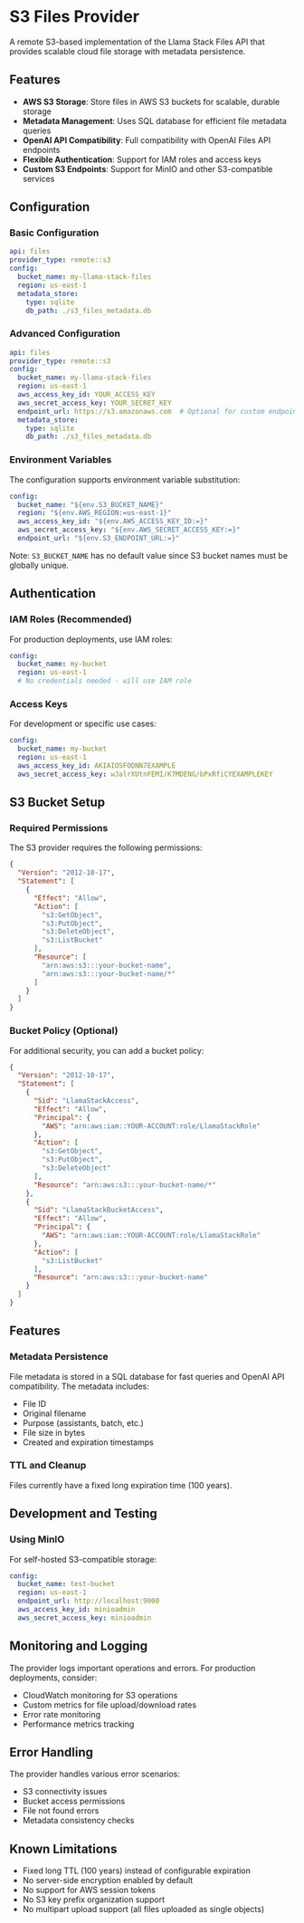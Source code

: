 # S3 Files Provider

A remote S3-based implementation of the Llama Stack Files API that provides scalable cloud file storage with metadata persistence.

## Features

- **AWS S3 Storage**: Store files in AWS S3 buckets for scalable, durable storage
- **Metadata Management**: Uses SQL database for efficient file metadata queries
- **OpenAI API Compatibility**: Full compatibility with OpenAI Files API endpoints
- **Flexible Authentication**: Support for IAM roles and access keys
- **Custom S3 Endpoints**: Support for MinIO and other S3-compatible services

## Configuration

### Basic Configuration

```yaml
api: files
provider_type: remote::s3
config:
  bucket_name: my-llama-stack-files
  region: us-east-1
  metadata_store:
    type: sqlite
    db_path: ./s3_files_metadata.db
```

### Advanced Configuration

```yaml
api: files
provider_type: remote::s3
config:
  bucket_name: my-llama-stack-files
  region: us-east-1
  aws_access_key_id: YOUR_ACCESS_KEY
  aws_secret_access_key: YOUR_SECRET_KEY
  endpoint_url: https://s3.amazonaws.com  # Optional for custom endpoints
  metadata_store:
    type: sqlite
    db_path: ./s3_files_metadata.db
```

### Environment Variables

The configuration supports environment variable substitution:

```yaml
config:
  bucket_name: "${env.S3_BUCKET_NAME}"
  region: "${env.AWS_REGION:=us-east-1}"
  aws_access_key_id: "${env.AWS_ACCESS_KEY_ID:=}"
  aws_secret_access_key: "${env.AWS_SECRET_ACCESS_KEY:=}"
  endpoint_url: "${env.S3_ENDPOINT_URL:=}"
```

Note: `S3_BUCKET_NAME` has no default value since S3 bucket names must be globally unique.

## Authentication

### IAM Roles (Recommended)

For production deployments, use IAM roles:

```yaml
config:
  bucket_name: my-bucket
  region: us-east-1
  # No credentials needed - will use IAM role
```

### Access Keys

For development or specific use cases:

```yaml
config:
  bucket_name: my-bucket
  region: us-east-1
  aws_access_key_id: AKIAIOSFODNN7EXAMPLE
  aws_secret_access_key: wJalrXUtnFEMI/K7MDENG/bPxRfiCYEXAMPLEKEY
```

## S3 Bucket Setup

### Required Permissions

The S3 provider requires the following permissions:

```json
{
  "Version": "2012-10-17",
  "Statement": [
    {
      "Effect": "Allow",
      "Action": [
        "s3:GetObject",
        "s3:PutObject",
        "s3:DeleteObject",
        "s3:ListBucket"
      ],
      "Resource": [
        "arn:aws:s3:::your-bucket-name",
        "arn:aws:s3:::your-bucket-name/*"
      ]
    }
  ]
}
```

### Bucket Policy (Optional)

For additional security, you can add a bucket policy:

```json
{
  "Version": "2012-10-17",
  "Statement": [
    {
      "Sid": "LlamaStackAccess",
      "Effect": "Allow",
      "Principal": {
        "AWS": "arn:aws:iam::YOUR-ACCOUNT:role/LlamaStackRole"
      },
      "Action": [
        "s3:GetObject",
        "s3:PutObject",
        "s3:DeleteObject"
      ],
      "Resource": "arn:aws:s3:::your-bucket-name/*"
    },
    {
      "Sid": "LlamaStackBucketAccess",
      "Effect": "Allow",
      "Principal": {
        "AWS": "arn:aws:iam::YOUR-ACCOUNT:role/LlamaStackRole"
      },
      "Action": [
        "s3:ListBucket"
      ],
      "Resource": "arn:aws:s3:::your-bucket-name"
    }
  ]
}
```

## Features

### Metadata Persistence

File metadata is stored in a SQL database for fast queries and OpenAI API compatibility. The metadata includes:

- File ID
- Original filename
- Purpose (assistants, batch, etc.)
- File size in bytes
- Created and expiration timestamps

### TTL and Cleanup

Files currently have a fixed long expiration time (100 years).

## Development and Testing

### Using MinIO

For self-hosted S3-compatible storage:

```yaml
config:
  bucket_name: test-bucket
  region: us-east-1
  endpoint_url: http://localhost:9000
  aws_access_key_id: minioadmin
  aws_secret_access_key: minioadmin
```

## Monitoring and Logging

The provider logs important operations and errors. For production deployments, consider:

- CloudWatch monitoring for S3 operations
- Custom metrics for file upload/download rates
- Error rate monitoring
- Performance metrics tracking

## Error Handling

The provider handles various error scenarios:

- S3 connectivity issues
- Bucket access permissions
- File not found errors
- Metadata consistency checks

## Known Limitations

- Fixed long TTL (100 years) instead of configurable expiration
- No server-side encryption enabled by default
- No support for AWS session tokens
- No S3 key prefix organization support
- No multipart upload support (all files uploaded as single objects)
